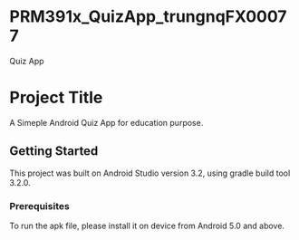 # PRM391x_QuizApp_trungnqFX00077
Quiz App
# Project Title

A Simeple Android Quiz App for education purpose.

## Getting Started

This project was built on Android Studio version 3.2, using gradle build tool 3.2.0.

### Prerequisites

To run the apk file, please install it on device from Android 5.0 and above.
